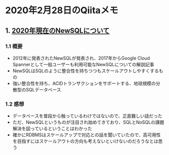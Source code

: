 # 2020年2月28日のQiitaメモ

## 1. [2020年現在のNewSQLについて](https://qiita.com/tzkoba/items/5316c6eac66510233115)

### 1.1 概要

- 2012年に発表されたNewSQLが発表され、2017年からGoogle Cloud Spannerとして一般ユーザーも利用可能なNewSQLについての解説記事
- NewSQLはSQLのように整合性を持ちつつもスケールアウトしやすくするもの
- 強い整合性を持ち、ACIDトランザクションをサポートする、地球規模の分散型のSQLデータベース

### 1.2 感想

- データベースを普段から触っているわけではないので、正直難しい話だった
- ただ、NewSQLというものが注目され始めてきており、SQLとNoSQLの課題解決を図っているということはわかった
- 確かにRDBMSはスケールアップで対応との話を聞いていたので、高可用性を目指すにはスケールアウトの方向も考えないといけないのだろうなとは思う

